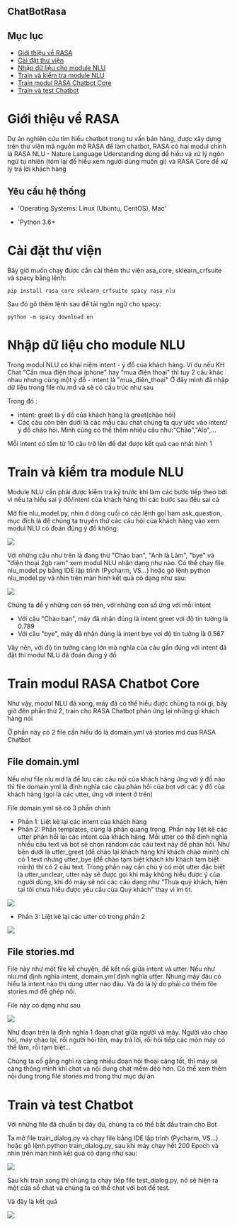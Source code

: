 ## ChatBotRasa

## Mục lục

* [Giới thiệu về RASA](#giới-thiệu-về-RASA)
* [Cài đặt thư viện](#Cài-đặt-thư-viện)
* [Nhập dữ liệu cho module NLU](#Nhập-dữ-liệu-cho-module-NLU)
* [Train và kiểm tra module NLU](#Train-và-kiểm-tra-module-NLU)
* [Train modul RASA Chatbot Core](#Train-modul-RASA-Chatbot-Core)
* [Train và test Chatbot](#Train-và-test-Chatbot])


# Giới thiệu về RASA

  Dự án nghiên cứu tìm hiểu chatbot trong tư vấn bán hàng, được xây dựng trên thư viện mã nguồn mở RASA để làm chatbot, RASA có hai modul chính là RASA NLU - Nature Language Uderstanding dùng để hiểu và xử lý ngôn ngữ tự nhiên (tóm lại để hiểu xem người dùng muốn gì) và RASA Core để xử lý trả lời khách hàng 

## Yêu cầu hệ thống

 * 'Operating Systems: Linux (Ubuntu, CentOS), Mac'
    
 * 'Python 3.6+

# Cài đặt thư viện

  Bây giờ muốn chạy được cần cài thêm thư viện asa_core, sklearn_crfsuite và spacy bằng lệnh:

    pip install rasa_core sklearn_crfsuite spacy rasa_nlu

  Sau đó gõ thêm lệnh sau để tải ngôn ngữ cho spacy:

    python -m spacy download en

# Nhập dữ liệu cho module NLU

  Trong modul NLU có khái niệm intent - ý đồ của khách hàng. Ví dụ nếu KH Chat "Cần mua điện thoại iphone" hay "mua điện thoại" thì tuy 2 câu khác nhau nhưng cùng một ý đồ - intent là "mua_điên_thoại"
Ở đây mình đã nhập dữ liệu trong file nlu.md và sẽ có cấu trúc như sau

  Trong đó :
  
   * intent: greet là ý đồ của khách hàng là greet(chào hỏi)
   * Các câu còn bên dưới là các mẫu câu chat chúng ta quy ước vào intent/ý đồ chào hỏi. Mình cũng có thể thêm nhiêu câu               như:"Chào","Alo",...

  Mỗi intent có tầm từ 10 câu trở lên để đạt được kết quả cao nhất
hình 1
# Train và kiểm tra module NLU
  Module NLU cần phải được kiểm tra kỹ trước khi làm các bước tiếp theo bởi vì nếu ta hiểu sai ý đồ/intent của khách hàng thì các bước sau đều sai cả

  Mở file nlu_model.py,  nhìn ở dòng cuối có các lệnh gọi hàm ask_question, mục đích là để chúng ta truyền thử các câu hỏi của khách hàng vào xem modul NLU có đoán đúng ý đồ không:

![](img/ask.jpg)

  Với những câu như trên là đang thử "Chào bạn", "Anh là Lâm", "bye" và "điện thoại 2gb ram" xem modul NLU nhận dạng như nào. Có thể chạy file nlu_model.py bằng IDE lập trình (Pycharm, VS…) hoặc gõ lệnh python nlu_model.py và nhìn trên màn hình kết quả có dạng như sau:

![](img/train.jpg)

  Chúng ta để ý những con số trên, với những con số ứng với mỗi intent
   * Với câu "Chào bạn", máy đã nhận đúng là intent greet vơi độ tin tưởng là 0.789
   * Với câu "bye", máy đã nhận đúng là intent bye vơi độ tin tưởng là 0.567

  Vậy nên, với độ tin tưởng càng lớn mà nghĩa của câu gần đúng với intent đã đặt thì modul NLU đã đoán đúng ý đồ

# Train modul RASA Chatbot Core
 
  Như vậy, modul NLU đã xong, máy đã có thể hiểu được chúng ta nói gì, bây giờ đên phần thứ 2, train cho RASA Chatbot phản ứng lại những gì khách hàng nói

  Ở phần này có 2 file cần hiểu đó là domain.yml và stories.md của RASA Chatbot

## File domain.yml

  Nếu như file nlu.md là để lưu các câu nói của khách hàng ứng với ý đồ nào thì file domain.yml là định nghĩa các câu phản hồi của bot với các ý đồ của khách hàng (gọi là các utter, ứng với intent ở trên)

  File domain.yml sẽ có 3 phần chính
   * Phần 1: Liệt kê lại các intent của khách hàng
   * Phần 2: Phần templates, cũng là phần quang trọng. Phần này liệt kê các utter phản hồi lại các intent của khách hàng. Mỗi utter có thể định nghĩa nhiều câu text và bot sẽ chọn random các câu text này để phản hồi. Như bên dưới là utter_greet (để chào lại khách hàng khi khách chào mình) chỉ có 1 text nhưng utter_bye (để chào tạm biệt khách khi khách tạm biệt mình) thì có 2 câu text. Trong phần này cần chú ý có một utter đặc biệt là utter_unclear, utter này sẽ được gọi khi máy không hiểu được ý của người dùng, khi đó máy sẽ nói các câu dạng như “Thưa quý khách, hiện tại tôi chưa hiểu được yêu cầu của Quý khách” thay vì im tịt.
 
 ![](img/templates.jpg)
 
   * Phần 3: Liệt kê lại các utter có trong phần 2
 
 ![](img/domain.jpg)
 
 ## File stories.md
 
  File này như một file kể chuyện, để kết nối giữa intent và utter. Nếu như nlu.md định nghĩa intent, domain.yml định nghĩa utter. Nhưng máy đâu có hiểu là intent nào thì dùng utter nào đâu. Và đó là lý do phải có thêm file stories.md để ghép nối.
 
  File này có dạng như sau
  
  ![](img/stories.jpg)
  
  Như đoạn trên là định nghĩa 1 đoạn chat giữa người và máy. Người vào chào hỏi, máy chào lại, rồi người hỏi tên, máy trả lời, rồi hỏi tiếp các món máy có thể làm, rồi tạm biệt…

  Chúng ta cố gắng nghĩ ra càng nhiều đoạn hội thoại càng tốt, thì máy sẽ càng thông minh khi chat và nội dung chat mềm dẻo hơn. Có thể xem thêm nội dung trong file stories.md trong thư mục dự án

# Train và test Chatbot

  Với những file đã chuẩn bị đây đủ, chúng ta có thể bắt đầu train cho Bot

  Ta mở file train_dialog.py và chạy file bằng IDE lập trình (Pycharm, VS…) hoặc gõ lệnh python train_dialog.py, sau khi máy chạy hết 200 Epoch và nhìn trên màn hình kết quả có dạng như sau:

 ![](img/train_dialog.jpg)

  Sau khi train xong thì chúng ta chạy tiếp file test_dialog.py, nó sẽ hiện ra một cửa sổ chat và chúng ta có thể chat với bot để test.

 Và đây là kết quả

 ![](img/test_bot.jpg)

































